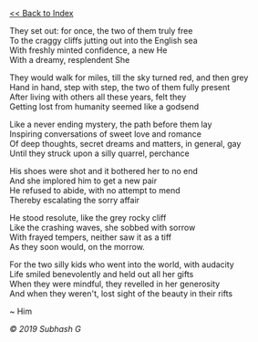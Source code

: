    [<<  Back to Index](index.md)



They set out: for once, the two of them truly free<br/>
To the craggy cliffs jutting out into the English sea<br/>
With freshly minted confidence, a new He<br/>
With a dreamy, resplendent She<br/>

They would walk for miles, till the sky turned red, and then grey<br/>
Hand in hand, step with step, the two of them fully present<br/>
After living with others all these years, felt they<br/>
Getting lost from humanity seemed like a godsend<br/>

Like a never ending mystery, the path before them lay<br/>
Inspiring conversations of sweet love and romance<br/>
Of deep thoughts, secret dreams and matters, in general, gay<br/>
Until they struck upon a silly quarrel, perchance<br/>

His shoes were shot and it bothered her to no end<br/>
And she implored him to get a new pair<br/> 
He refused to abide, with no attempt to mend<br/>
Thereby escalating the sorry affair<br/>

He stood resolute, like the grey rocky cliff<br/>
Like the crashing waves, she sobbed with sorrow<br/>
With frayed tempers, neither saw it as a tiff<br/>
As they soon would, on the morrow.<br/>

For the two silly kids who went into the world, with audacity<br/>
Life smiled benevolently and held out all her gifts<br/>
When they were mindful, they revelled in her generosity<br/>
And when they weren't, lost sight of the beauty in their rifts<br/>

~ Him




_© 2019 Subhash G_
